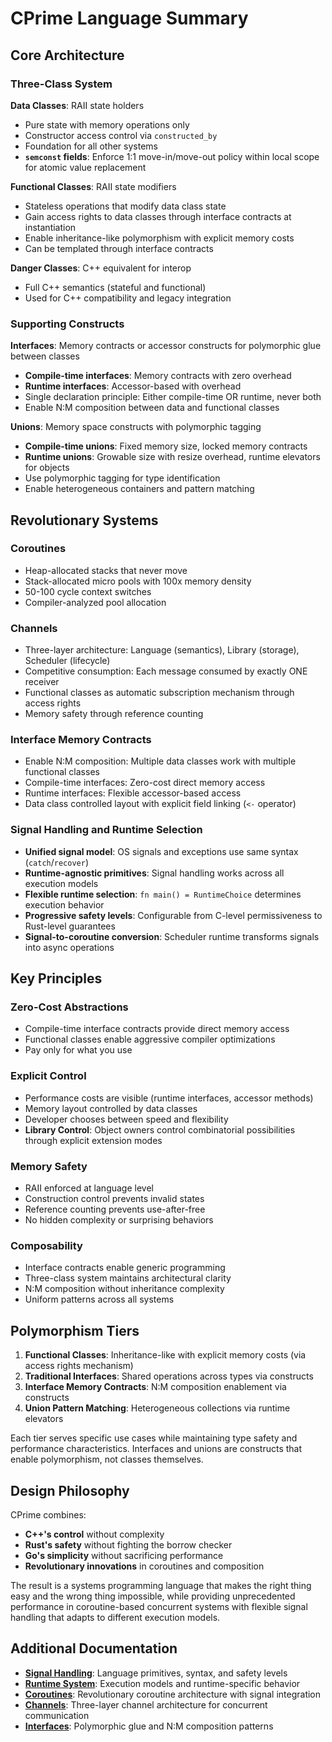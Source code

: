 # CPrime Language Summary

## Core Architecture

### Three-Class System

**Data Classes**: RAII state holders
- Pure state with memory operations only
- Constructor access control via `constructed_by`
- Foundation for all other systems
- **`semconst` fields**: Enforce 1:1 move-in/move-out policy within local scope for atomic value replacement

**Functional Classes**: RAII state modifiers
- Stateless operations that modify data class state
- Gain access rights to data classes through interface contracts at instantiation
- Enable inheritance-like polymorphism with explicit memory costs
- Can be templated through interface contracts

**Danger Classes**: C++ equivalent for interop
- Full C++ semantics (stateful and functional)
- Used for C++ compatibility and legacy integration

### Supporting Constructs

**Interfaces**: Memory contracts or accessor constructs for polymorphic glue between classes
- **Compile-time interfaces**: Memory contracts with zero overhead
- **Runtime interfaces**: Accessor-based with overhead
- Single declaration principle: Either compile-time OR runtime, never both
- Enable N:M composition between data and functional classes

**Unions**: Memory space constructs with polymorphic tagging
- **Compile-time unions**: Fixed memory size, locked memory contracts
- **Runtime unions**: Growable size with resize overhead, runtime elevators for objects
- Use polymorphic tagging for type identification
- Enable heterogeneous containers and pattern matching

## Revolutionary Systems

### Coroutines
- Heap-allocated stacks that never move
- Stack-allocated micro pools with 100x memory density
- 50-100 cycle context switches
- Compiler-analyzed pool allocation

### Channels
- Three-layer architecture: Language (semantics), Library (storage), Scheduler (lifecycle)
- Competitive consumption: Each message consumed by exactly ONE receiver
- Functional classes as automatic subscription mechanism through access rights
- Memory safety through reference counting

### Interface Memory Contracts
- Enable N:M composition: Multiple data classes work with multiple functional classes
- Compile-time interfaces: Zero-cost direct memory access
- Runtime interfaces: Flexible accessor-based access
- Data class controlled layout with explicit field linking (`<-` operator)

### Signal Handling and Runtime Selection
- **Unified signal model**: OS signals and exceptions use same syntax (`catch`/`recover`)
- **Runtime-agnostic primitives**: Signal handling works across all execution models
- **Flexible runtime selection**: `fn main() = RuntimeChoice` determines execution behavior
- **Progressive safety levels**: Configurable from C-level permissiveness to Rust-level guarantees
- **Signal-to-coroutine conversion**: Scheduler runtime transforms signals into async operations

## Key Principles

### Zero-Cost Abstractions
- Compile-time interface contracts provide direct memory access
- Functional classes enable aggressive compiler optimizations
- Pay only for what you use

### Explicit Control
- Performance costs are visible (runtime interfaces, accessor methods)
- Memory layout controlled by data classes
- Developer chooses between speed and flexibility
- **Library Control**: Object owners control combinatorial possibilities through explicit extension modes

### Memory Safety
- RAII enforced at language level
- Construction control prevents invalid states
- Reference counting prevents use-after-free
- No hidden complexity or surprising behaviors

### Composability
- Interface contracts enable generic programming
- Three-class system maintains architectural clarity
- N:M composition without inheritance complexity
- Uniform patterns across all systems

## Polymorphism Tiers

1. **Functional Classes**: Inheritance-like with explicit memory costs (via access rights mechanism)
2. **Traditional Interfaces**: Shared operations across types via constructs
3. **Interface Memory Contracts**: N:M composition enablement via constructs
4. **Union Pattern Matching**: Heterogeneous collections via runtime elevators

Each tier serves specific use cases while maintaining type safety and performance characteristics. Interfaces and unions are constructs that enable polymorphism, not classes themselves.

## Design Philosophy

CPrime combines:
- **C++'s control** without complexity
- **Rust's safety** without fighting the borrow checker  
- **Go's simplicity** without sacrificing performance
- **Revolutionary innovations** in coroutines and composition

The result is a systems programming language that makes the right thing easy and the wrong thing impossible, while providing unprecedented performance in coroutine-based concurrent systems with flexible signal handling that adapts to different execution models.

## Additional Documentation

- **[Signal Handling](signal-handling.md)**: Language primitives, syntax, and safety levels
- **[Runtime System](runtime-system.md)**: Execution models and runtime-specific behavior
- **[Coroutines](coroutines.md)**: Revolutionary coroutine architecture with signal integration
- **[Channels](channels.md)**: Three-layer channel architecture for concurrent communication
- **[Interfaces](interfaces.md)**: Polymorphic glue and N:M composition patterns